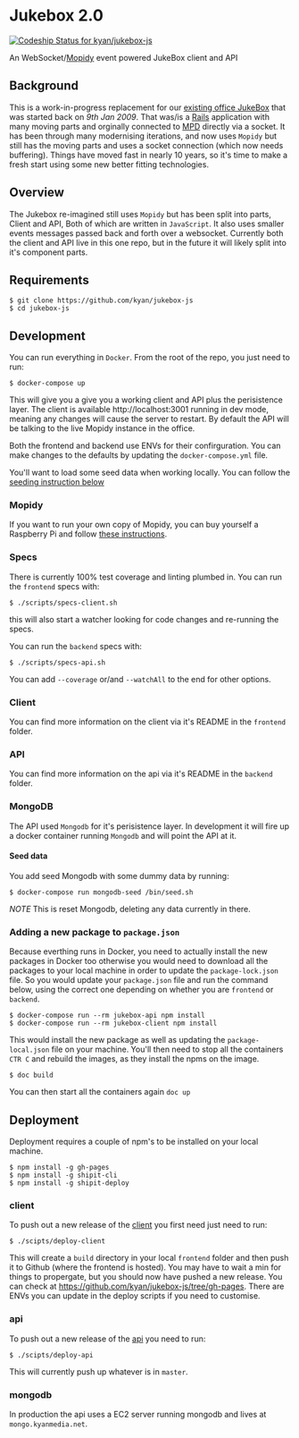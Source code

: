 # Jukebox 2.0

[![Codeship Status for kyan/jukebox-js](https://app.codeship.com/projects/586a0390-c700-0135-502a-06e1aecc9cf3/status?branch=master)](https://app.codeship.com/projects/261300)

An WebSocket/[Mopidy](https://github.com/mopidy) event powered JukeBox client and API

## Background

This is a work-in-progress replacement for our [existing office JukeBox](https://github.com/kyan/jukebox) that was started back on *9th Jan 2009*. That was/is a [Rails](https://github.com/rails) application with many moving parts and orginally connected to [MPD](https://github.com/MusicPlayerDaemon/MPD) directly via a socket. It has been through many modernising iterations, and now uses `Mopidy` but still has the moving parts and uses a socket connection (which now needs buffering). Things have moved fast in nearly 10 years, so it's time to make a fresh start using some new better fitting technologies.

## Overview

The Jukebox re-imagined still uses `Mopidy` but has been split into parts, Client and API, Both of which are written in `JavaScript`. It also uses smaller events messages passed back and forth over a websocket. Currently both the client and API live in this one repo, but in the future it will likely split into it's component parts.

## Requirements

```
$ git clone https://github.com/kyan/jukebox-js
$ cd jukebox-js
```

## Development

You can run everything in `Docker`. From the root of the repo, you just need to run:

```
$ docker-compose up
```

This will give you a give you a working client and API plus the perisistence layer. The client is available http://localhost:3001 running in dev mode, meaning any changes will cause the server to restart. By default the API will be talking to the live Mopidy instance in the office.

Both the frontend and backend use ENVs for their confirguration. You can make changes to the defaults by updating the `docker-compose.yml` file.

You'll want to load some seed data when working locally. You can follow the [seeding instruction below](#seed-data)

### Mopidy

If you want to run your own copy of Mopidy, you can buy yourself a Raspberry Pi and follow [these instructions](docs/mopidy_install.md).

### Specs

There is currently 100% test coverage and linting plumbed in. You can run the `frontend` specs with:

```
$ ./scripts/specs-client.sh
```
this will also start a watcher looking for code changes and re-running the specs.

You can run the `backend` specs with:

```
$ ./scripts/specs-api.sh
```

You can add `--coverage` or/and `--watchAll` to the end for other options.

### Client

You can find more information on the client via it's README in the `frontend` folder.

### API

You can find more information on the api via it's README in the `backend` folder.

### MongoDB

The API used `Mongodb` for it's perisistence layer. In development it will fire up a docker container running `Mongodb` and will point the API at it.

#### Seed data

You add seed Mongodb with some dummy data by running:
```
$ docker-compose run mongodb-seed /bin/seed.sh
```
*NOTE* This is reset Mongodb, deleting any data currently in there.

### Adding a new package to `package.json`

Because everthing runs in Docker, you need to actually install the new packages in Docker too otherwise you would need to download all the packages to your local machine in order to update the `package-lock.json` file. So you would update your `package.json` file and run the command below, using the correct one depending on whether you are `frontend` or `backend`.

```
$ docker-compose run --rm jukebox-api npm install
$ docker-compose run --rm jukebox-client npm install
```

This would install the new package as well as updating the `package-local.json` file on your machine. You'll then need to stop all the containers `CTR C` and rebuild the images, as they install the npms on the image.

```
$ doc build
```

You can then start all the containers again `doc up`

## Deployment

Deployment requires a couple of npm's to be installed on your local machine.
```
$ npm install -g gh-pages
$ npm install -g shipit-cli
$ npm install -g shipit-deploy
```

### client

To push out a new release of the [client](frontend/) you first need just need to run:
```
$ ./scipts/deploy-client
```
This will create a `build` directory in your local `frontend` folder and then push it to Github (where the frontend is hosted). You may have to wait a min for things to propergate, but you should now have pushed a new release. You can check at https://github.com/kyan/jukebox-js/tree/gh-pages. There are ENVs you can update in the deploy scripts if you need to customise.

### api

To push out a new release of the [api](backend/) you need to run:
```
$ ./scipts/deploy-api
```
This will currently push up whatever is in `master`.

### mongodb

In production the api uses a EC2 server running mongodb and lives at `mongo.kyanmedia.net`.
